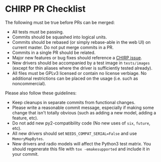 # CHIRP PR Checklist

The following must be true before PRs can be merged:

* All tests must be passing.
* Commits should be squashed into logical units.
* Commits should be rebased (or simply rebase-able in the web UI) on current master. Do not put merge commits in a PR.
* Commits in a single PR should be related.
* Major new features or bug fixes should reference a [CHIRP issue](https://chirp.danplanet.com/projects/chirp/issues).
* New drivers should be accompanied by a test image in `tests/images` (except for thin aliases where the driver is sufficiently tested already).
* All files must be GPLv3 licensed or contain no license verbiage. No additional restrictions can be placed on the usage (i.e. such as noncommercial).

Please also follow these guidelines:

* Keep cleanups in separate commits from functional changes.
* Please write a reasonable commit message, especially if making some change that isn't totally obvious (such as adding a new model, adding a feature, etc).
* Do not add new py2-compatibility code (No new uses of `six`, `future`, etc).
* All new drivers should set `NEEDS_COMPAT_SERIAL=False` and use `MemoryMapBytes`.
* New drivers and radio models will affect the Python3 test matrix. You should regenerate this file with `tox -emakesupported` and include it in your commit.
